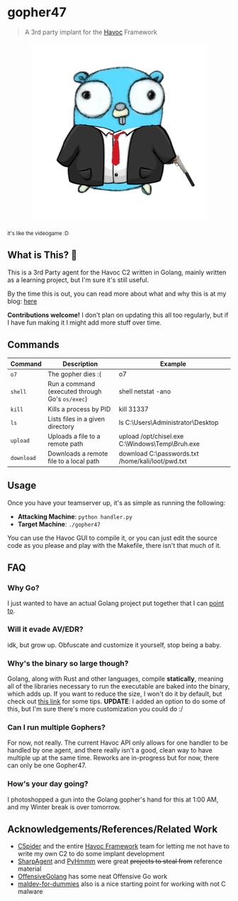 # gopher47
> A 3rd party implant for the [Havoc](https://github.com/HavocFramework/Havoc) Framework

<p align="center">
    <img src="assets/gopher47.png">
</p>

<sub align="right">it's like the videogame :D</sub>

## What is This? 🤔
This is a 3rd Party agent for the Havoc C2 written in Golang, mainly written as a learning project, but I'm sure it's still useful.

By the time this is out, you can read more about what and why this is at my blog: [here](https://notateamserver.xyz)

**Contributions welcome!** I don't plan on updating this all too regularly, but if I have fun making it I might add more stuff over time.

## Commands

| Command    | Description                                     | Example                                           |
|------------|-------------------------------------------------|---------------------------------------------------|
| `o7`       | The gopher dies :(                              | o7                                                |
| `shell`    | Run a command (executed through Go's `os/exec`) | shell netstat -ano                                |
| `kill`     | Kills a process by PID                          | kill 31337                                        |
| `ls`       | Lists files in a given directory                | ls C:\Users\Administrator\Desktop                 |
| `upload`   | Uploads a file to a remote path                 | upload /opt/chisel.exe C:\Windows\Temp\Bruh.exe   |
| `download` | Downloads a remote file to a local path         | download C:\passwords.txt /home/kali/loot/pwd.txt |

## Usage
Once you have your teamserver up, it's as simple as running the following:
- **Attacking Machine**: `python handler.py`
- **Target Machine**: `./gopher47`

You can use the Havoc GUI to compile it, or you can just edit the source code as you please and play with the Makefile, there isn't that much of it.

## FAQ

### Why Go?
I just wanted to have an actual Golang project put together that I can [point to](https://i.kym-cdn.com/entries/icons/original/000/035/627/cover2.jpg).

### Will it evade AV/EDR?
idk, but grow up. Obfuscate and customize it yourself, stop being a baby.

### Why's the binary so large though?
Golang, along with Rust and other languages, compile **statically**, meaning all of the libraries necessary to run the executable are baked into the binary, which adds up. If you want to reduce the size, I won't do it by default, but check out [this link](https://github.com/xaionaro/documentation/blob/master/golang/reduce-binary-size.md) for some tips. **UPDATE**: I added an option to do some of this, but I'm sure there's more customization you could do :/

### Can I run multiple Gophers?
For now, not really. The current Havoc API only allows for one handler to be handled by one agent, and there really isn't a good, clean way to have multiple up at the same time. Reworks are in-progress but for now, there can only be one Gopher47.

### How's your day going?
I photoshopped a gun into the Golang gopher's hand for this at 1:00 AM, and my Winter break is over tomorrow.


## Acknowledgements/References/Related Work
- [C5pider](https://github.com/Cracked5pider) and the entire [Havoc Framework](https://github.com/HavocFramework) team for letting me not have to write my own C2 to do some implant development
- [SharpAgent](https://github.com/susMdT/SharpAgent/) and [PyHmmm](https://github.com/CodeXTF2/PyHmmm) were great ~~projects to steal from~~ reference material
- [OffensiveGolang](https://github.com/bluesentinelsec/OffensiveGoLang) has some neat Offensive Go work
- [maldev-for-dummies](https://github.com/chvancooten/maldev-for-dummies) also is a nice starting point for working with not C malware

